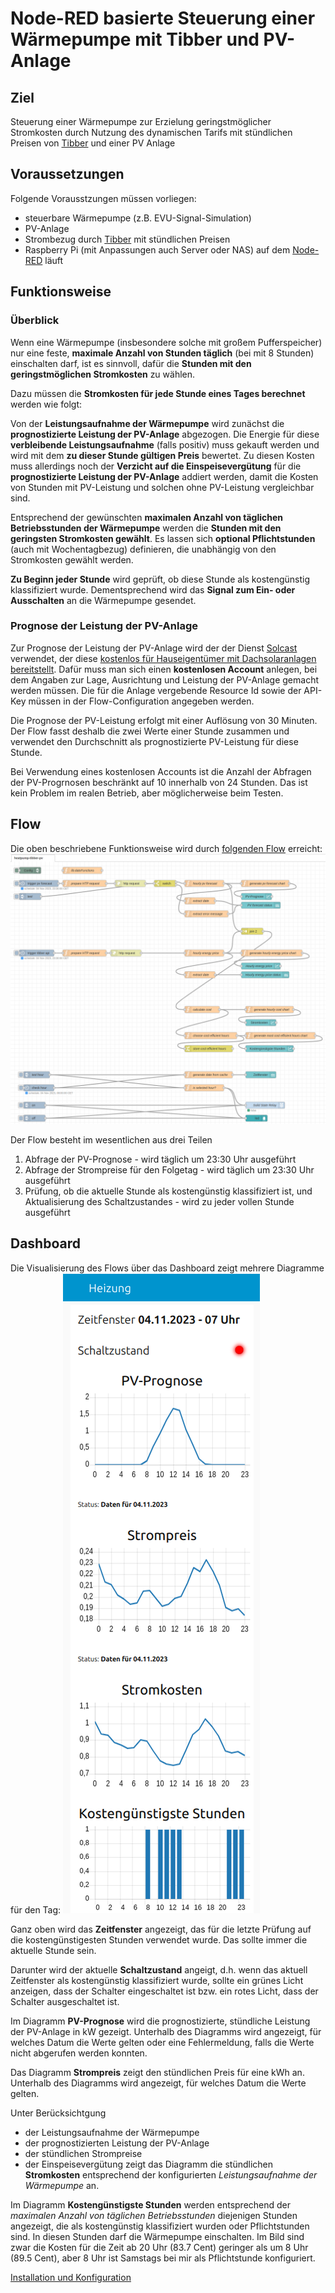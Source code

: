 # Node-RED basierte Steuerung einer Wärmepumpe mit Tibber und PV-Anlage
## Ziel
Steuerung einer Wärmepumpe zur Erzielung geringstmöglicher Stromkosten durch Nutzung des dynamischen Tarifs mit stündlichen Preisen von [Tibber](https://tibber.com/) und einer PV Anlage

## Voraussetzungen
Folgende Vorausstzungen müssen vorliegen:
- steuerbare Wärmepumpe (z.B. EVU-Signal-Simulation)
- PV-Anlage
- Strombezug durch [Tibber](https://tibber.com/) mit stündlichen Preisen
- Raspberry Pi (mit Anpassungen auch  Server oder NAS) auf dem [Node-RED](https://nodered.org/) läuft

## Funktionsweise
### Überblick
Wenn eine Wärmepumpe (insbesondere solche mit großem Pufferspeicher) nur eine feste, **maximale Anzahl von Stunden täglich** (bei mit 8 Stunden) einschalten darf, ist es sinnvoll, dafür die **Stunden mit den geringstmöglichen Stromkosten** zu wählen.

Dazu müssen die **Stromkosten für jede Stunde eines Tages berechnet** werden wie folgt:

Von der **Leistungsaufnahme der Wärmepumpe** wird zunächst die **prognostizierte Leistung der PV-Anlage** abgezogen. Die Energie für diese **verbleibende Leistungsaufnahme** (falls positiv) muss gekauft werden und wird mit dem **zu dieser Stunde gültigen Preis** bewertet. Zu diesen Kosten muss allerdings noch der **Verzicht auf die Einspeisevergütung** für die **prognostizierte Leistung der PV-Anlage** addiert werden, damit die Kosten von Stunden mit PV-Leistung und solchen ohne PV-Leistung vergleichbar sind.

Entsprechend der gewünschten **maximalen Anzahl von täglichen Betriebsstunden der Wärmepumpe** werden die **Stunden mit den geringsten Stromkosten gewählt**. Es lassen sich **optional Pflichtstunden** (auch mit Wochentagbezug) definieren, die unabhängig von den Stromkosten gewählt werden.

**Zu Beginn jeder Stunde** wird geprüft, ob diese Stunde als kostengünstig klassifiziert wurde. Dementsprechend wird das **Signal zum Ein- oder Ausschalten** an die Wärmepumpe gesendet.

### Prognose der Leistung der PV-Anlage
Zur Prognose der Leistung der PV-Anlage wird der der Dienst [Solcast](https://solcast.com/) verwendet, der diese [kostenlos für Hauseigentümer mit Dachsolaranlagen bereitstellt](https://solcast.com/free-rooftop-solar-forecasting). Dafür muss man sich einen **kostenlosen Account** anlegen, bei dem Angaben zur  Lage, Ausrichtung und Leistung der PV-Anlage gemacht werden müssen. Die für die Anlage vergebende Resource Id sowie der API-Key müssen in der Flow-Configuration angegeben werden.

Die Prognose der PV-Leistung erfolgt mit einer Auflösung von 30 Minuten. Der Flow fasst deshalb die zwei Werte einer Stunde zusammen und verwendet den Durchschnitt als prognostizierte PV-Leistung für diese Stunde.

Bei Verwendung eines kostenlosen Accounts ist die Anzahl der Abfragen der PV-Progrnosen beschränkt auf 10 innerhalb von 24 Stunden. Das ist kein Problem im realen Betrieb, aber möglicherweise beim Testen.

## Flow
Die oben beschriebene Funktionsweise wird durch [folgenden Flow](flow.json) erreicht: 
![Flow](flow.png)

Der Flow besteht im wesentlichen aus drei Teilen
1. Abfrage der PV-Prognose - wird täglich um 23:30 Uhr ausgeführt
1. Abfrage der Strompreise für den Folgetag - wird täglich um 23:30 Uhr ausgeführt
1. Prüfung, ob die aktuelle Stunde als kostengünstig klassifiziert ist, und Aktualisierung des Schaltzustandes - wird zu jeder vollen Stunde ausgeführt

## Dashboard
Die Visualisierung des Flows über das Dashboard zeigt mehrere Diagramme für den Tag:
![Dashboard](dashboard.png)

Ganz oben wird das **Zeitfenster** angezeigt, das für die letzte Prüfung auf die kostengünstigesten Stunden verwendet wurde. Das sollte immer die aktuelle Stunde sein. 

Darunter wird der aktuelle **Schaltzustand** angeigt, d.h. wenn das aktuell Zeitfenster als kostengünstig klassifiziert wurde, sollte ein grünes Licht anzeigen, dass der Schalter eingeschaltet ist bzw. ein rotes Licht, dass der Schalter ausgeschaltet ist.

Im Diagramm **PV-Prognose** wird die prognostizierte, stündliche Leistung der PV-Anlage in kW gezeigt. Unterhalb des Diagramms wird angezeigt, für welches Datum die Werte gelten oder eine Fehlermeldung, falls die Werte nicht abgerufen werden konnten.

Das Diagramm **Strompreis** zeigt den stündlichen Preis für eine kWh an. Unterhalb des Diagramms wird angezeigt, für welches Datum die Werte gelten.

Unter Berücksichtgung 
- der Leistungsaufnahme der Wärmepumpe
- der prognostizierten Leistung der PV-Anlage
- der stündlichen Strompreise
- der Einspeisevergütung
zeigt das Diagramm die stündlichen **Stromkosten** entsprechend der konfigurierten *Leistungsaufnahme der Wärmepumpe* an.

Im Diagramm **Kostengünstigste Stunden** werden entsprechend der *maximalen Anzahl von täglichen Betriebsstunden* diejenigen Stunden angezeigt, die als kostengünstig klassifiziert wurden oder Pflichtstunden sind. In diesen Stunden darf die Wärmepumpe einschalten. Im Bild sind zwar die Kosten für die Zeit ab 20 Uhr (83.7 Cent) geringer als um 8 Uhr (89.5 Cent), aber 8 Uhr ist Samstags bei mir als Pflichtstunde konfiguriert.

[Installation und Konfiguration](installation.md)
